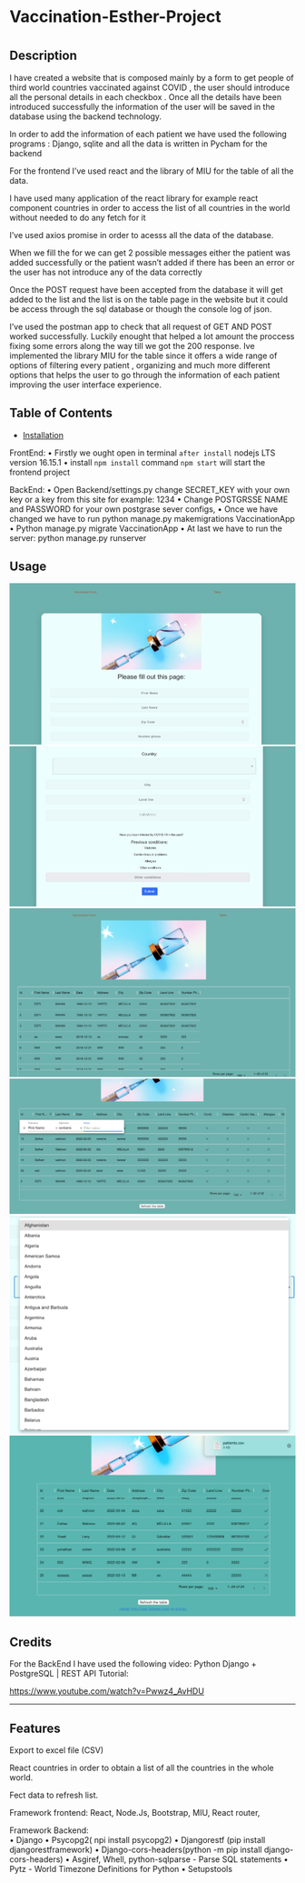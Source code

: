 # Vaccination-Esther-Project


 
# <Esther Vaccination Form>

## Description

I have created a website that is composed mainly by a form to get people of third world countries vaccinated against COVID , the user should introduce all the personal details in each checkbox . Once all the details have been introduced successfully the information of the user will be saved in the database using the backend technology.

In order to add the information of each patient we have used the following programs : Django, sqlite and all the data is written in Pycham for the backend

For the frontend  I’ve used react and the library of MIU for the table of all the data.

I have used many application of the react library for example react component countries in order to access the list of all countries in the world without needed to do any fetch for it

I’ve used axios promise in order to acesss all the data of the database.

When we fill the for we can get 2 possible messages either the patient was added successfully or the patient wasn’t added if there has been an error or the user has not introduce any of the data correctly

Once the POST request have been accepted from the database it will get added to the list and the list is on the table page in the website but it could be access through the sql database or though the console log of json.

I’ve used the postman app to check that all request of GET AND POST worked successfully.
Luckily enought that helped a lot amount the proccess  fixing some errors along the way till we got the 200 response. 
Ive implemented the library MIU for the table since it offers a wide range of options of filtering every patient , organizing and much more different options that helps the user to go through the information of each patient improving the user interface experience.



## Table of Contents 



- [Installation](#installation)

FrontEnd:
    • Firstly we ought open in terminal `after install` nodejs LTS version 16.15.1
    • install `npm install` command
    `npm start` will start the frontend project

BackEnd:
• Open Backend/settings.py change SECRET_KEY with your own key or a key from this site for example: 1234
• Change POSTGRSSE NAME and PASSWORD for your own postgrase sever configs,
• Once we have changed we have to run python manage.py makemigrations VaccinationApp
• Python manage.py migrate VaccinationApp
• At last we have to run the server: python manage.py runserver


## Usage
![FormExample](/assets/images/im2.png)
![TableExample](/assets/images/im3.png)
![formExample](/assets/images/im1.png)
![TableExample](/assets/images/im4.png)
![TableExample](/assets/images/im5.png)
![TableExample](/assets/images/im6.png)


## Credits


For the BackEnd I have used the following video: Python Django + PostgreSQL | REST API Tutorial:

https://www.youtube.com/watch?v=Pwwz4_AvHDU


---



## Features

Export to excel file (CSV)

React countries in order to obtain a list of all the countries in the whole world.

Fect data to refresh list.



Framework frontend: React, Node.Js, Bootstrap, MIU, React router,

Framework Backend:  
• Django 
• Psycopg2( npi install psycopg2)
• Djangorestf (pip install djangorestframework)
• Django-cors-headers(python -m pip install django-cors-headers)
• Asgiref, Whell, python-sqlparse - Parse SQL statements
• Pytz - World Timezone Definitions for Python
• Setupstools


